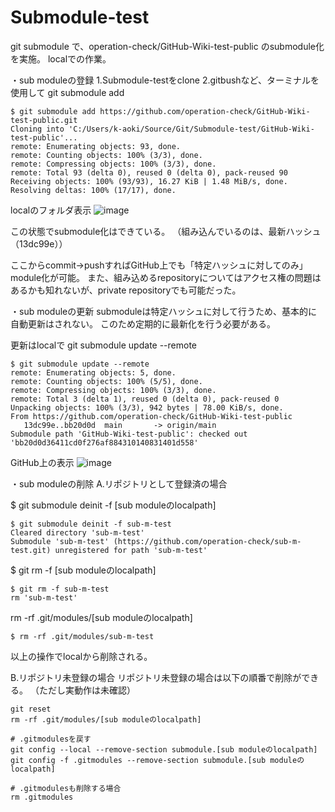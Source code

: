 # Submodule-test

git submodule で、operation-check/GitHub-Wiki-test-public のsubmodule化を実施。
localでの作業。

・sub moduleの登録
1.Submodule-testをclone
2.gitbushなど、ターミナルを使用して  git submodule add <URL> 
```
$ git submodule add https://github.com/operation-check/GitHub-Wiki-test-public.git
Cloning into 'C:/Users/k-aoki/Source/Git/Submodule-test/GitHub-Wiki-test-public'...
remote: Enumerating objects: 93, done.
remote: Counting objects: 100% (3/3), done.
remote: Compressing objects: 100% (3/3), done.
remote: Total 93 (delta 0), reused 0 (delta 0), pack-reused 90
Receiving objects: 100% (93/93), 16.27 KiB | 1.48 MiB/s, done.
Resolving deltas: 100% (17/17), done.
```

localのフォルダ表示
![image](https://user-images.githubusercontent.com/85093305/148142519-0cf7aced-c723-499d-8390-c0b2594066e9.png)

この状態でsubmodule化はできている。
（組み込んでいるのは、最新ハッシュ（13dc99e））

ここからcommit→pushすればGitHub上でも「特定ハッシュに対してのみ」module化が可能。
また、組み込めるrepositoryについてはアクセス権の問題はあるかも知れないが、private repositoryでも可能だった。
 

・sub moduleの更新
  submoduleは特定ハッシュに対して行うため、基本的に自動更新はされない。
  このため定期的に最新化を行う必要がある。

更新はlocalで   git submodule update --remote
```
$ git submodule update --remote
remote: Enumerating objects: 5, done.
remote: Counting objects: 100% (5/5), done.
remote: Compressing objects: 100% (3/3), done.
remote: Total 3 (delta 1), reused 0 (delta 0), pack-reused 0
Unpacking objects: 100% (3/3), 942 bytes | 78.00 KiB/s, done.
From https://github.com/operation-check/GitHub-Wiki-test-public
   13dc99e..bb20d0d  main       -> origin/main
Submodule path 'GitHub-Wiki-test-public': checked out 'bb20d0d36411cd0f276af884310140831401d558'
```

GitHub上の表示
![image](https://user-images.githubusercontent.com/85093305/148143221-091aeb52-9c30-4767-bfab-6a6f2ac64c98.png)
    

・sub moduleの削除
A.リポジトリとして登録済の場合

$ git submodule deinit -f [sub moduleのlocalpath]
```
$ git submodule deinit -f sub-m-test
Cleared directory 'sub-m-test'
Submodule 'sub-m-test' (https://github.com/operation-check/sub-m-test.git) unregistered for path 'sub-m-test'
```

$ git rm -f [sub moduleのlocalpath]
```
$ git rm -f sub-m-test
rm 'sub-m-test'
```  

rm -rf .git/modules/[sub moduleのlocalpath]
```
$ rm -rf .git/modules/sub-m-test

```
以上の操作でlocalから削除される。


B.リポジトリ未登録の場合
リポジトリ未登録の場合は以下の順番で削除ができる。
 （ただし実動作は未確認）
```
git reset
rm -rf .git/modules/[sub moduleのlocalpath]

# .gitmodulesを戻す
git config --local --remove-section submodule.[sub moduleのlocalpath]
git config -f .gitmodules --remove-section submodule.[sub moduleのlocalpath]

# .gitmodulesも削除する場合
rm .gitmodules
```

